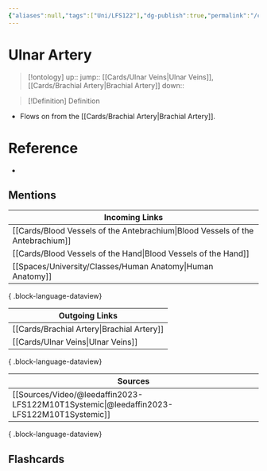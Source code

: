 ```yaml
---
{"aliases":null,"tags":["Uni/LFS122"],"dg-publish":true,"permalink":"/cards/ulnar-artery/","dgPassFrontmatter":true}
---
```


# Ulnar Artery

> [!ontology]
> up:: 
> jump:: [[Cards/Ulnar Veins\|Ulnar Veins]], [[Cards/Brachial Artery\|Brachial Artery]]
> down:: 

> [!Definition] Definition

- Flows on from the [[Cards/Brachial Artery\|Brachial Artery]].

# Reference

- 

## Mentions

| Incoming Links                                                                    |
| --------------------------------------------------------------------------------- |
| [[Cards/Blood Vessels of the Antebrachium\|Blood Vessels of the Antebrachium]] |
| [[Cards/Blood Vessels of the Hand\|Blood Vessels of the Hand]]                 |
| [[Spaces/University/Classes/Human Anatomy\|Human Anatomy]]                     |

{ .block-language-dataview}

| Outgoing Links                                |
| --------------------------------------------- |
| [[Cards/Brachial Artery\|Brachial Artery]] |
| [[Cards/Ulnar Veins\|Ulnar Veins]]         |

{ .block-language-dataview}

| Sources                                                                                     |
| ------------------------------------------------------------------------------------------- |
| [[Sources/Video/@leedaffin2023-LFS122M10T1Systemic\|@leedaffin2023-LFS122M10T1Systemic]] |

{ .block-language-dataview}

## Flashcards
